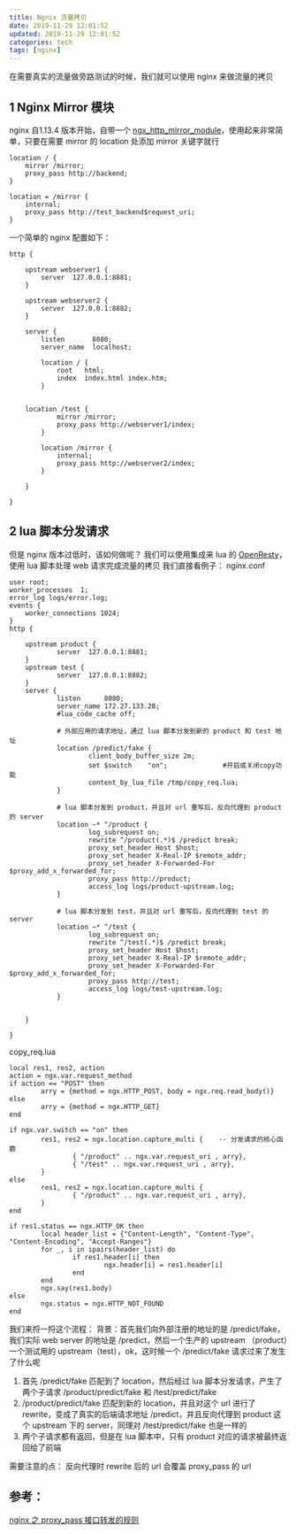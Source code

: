 ```yaml
---
title: Ngnix 流量拷贝
date: 2019-11-29 12:01:52
updated: 2019-11-29 12:01:52
categories: tech
tags: [nginx]
---
```


在需要真实的流量做旁路测试的时候，我们就可以使用 nginx 来做流量的拷贝
<!-- more -->
## 1 Nginx Mirror 模块
nginx 自1.13.4 版本开始，自带一个 [ngx_http_mirror_module](http://nginx.org/en/docs/http/ngx_http_mirror_module.html)，使用起来非常简单，只要在需要 mirror 的 location 处添加 mirror 关键字就行
```
location / {
    mirror /mirror;
    proxy_pass http://backend;
}
 
location = /mirror {
    internal;
    proxy_pass http://test_backend$request_uri;
}
```
一个简单的 nginx 配置如下：
``` 
http {
 
    upstream webserver1 {
        server  127.0.0.1:8881;
    }
 
    upstream webserver2 {
        server  127.0.0.1:8882;
    }
 
    server {
        listen       8080;
        server_name  localhost;
 
        location / {
            root   html;
            index  index.html index.htm;
        }
 
 
    location /test {
            mirror /mirror;
            proxy_pass http://webserver1/index;
        }
 
        location /mirror {
            internal;
            proxy_pass http://webserver2/index;
        }
 
    }
 
}
```

## 2 lua 脚本分发请求
但是 nginx 版本过低时，该如何做呢？
我们可以使用集成来 lua 的 [OpenResty](https://openresty.org/cn/)，使用 lua 脚本处理 web 请求完成流量的拷贝
我们直接看例子：
nginx.conf
```
user root;
worker_processes  1;
error_log logs/error.log;
events {
    worker_connections 1024;
}
http {
 
    upstream product {
            server  127.0.0.1:8881;
    }
    upstream test {
            server  127.0.0.1:8882;
    }
    server {
            listen      8080;
            server_name 172.27.133.28;
            #lua_code_cache off;
 
            # 外部应用的请求地址，通过 lua 脚本分发到新的 product 和 test 地址
            location /predict/fake {
                    client_body_buffer_size 2m;
                    set $switch    "on";              #开启或关闭copy功能
                    content_by_lua_file /tmp/copy_req.lua;
            }
             
            # lua 脚本分发到 product，并且对 url 重写后，反向代理到 product 的 server
            location ~* ^/product {
                    log_subrequest on;
                    rewrite ^/product(.*)$ /predict break;
                    proxy_set_header Host $host;
                    proxy_set_header X-Real-IP $remote_addr;
                    proxy_set_header X-Forwarded-For $proxy_add_x_forwarded_for;
                    proxy_pass http://product;
                    access_log logs/product-upstream.log;
            }
 
            # lua 脚本分发到 test，并且对 url 重写后，反向代理到 test 的 server
            location ~* ^/test {
                    log_subrequest on;
                    rewrite ^/test(.*)$ /predict break;
                    proxy_set_header Host $host;
                    proxy_set_header X-Real-IP $remote_addr;
                    proxy_set_header X-Forwarded-For $proxy_add_x_forwarded_for;
                    proxy_pass http://test;
                    access_log logs/test-upstream.log;
            }
 
 
    }
 
}
```
copy_req.lua
```
local res1, res2, action
action = ngx.var.request_method
if action == "POST" then
        arry = {method = ngx.HTTP_POST, body = ngx.req.read_body()}
else
        arry = {method = ngx.HTTP_GET}
end
 
if ngx.var.switch == "on" then
        res1, res2 = ngx.location.capture_multi {    -- 分发请求的核心函数
                { "/product" .. ngx.var.request_uri , arry},
                { "/test" .. ngx.var.request_uri , arry},
        }
else
        res1, res2 = ngx.location.capture_multi {
                { "/product" .. ngx.var.request_uri , arry},
        }
end
 
if res1.status == ngx.HTTP_OK then
        local header_list = {"Content-Length", "Content-Type", "Content-Encoding", "Accept-Ranges"}
        for _, i in ipairs(header_list) do
                if res1.header[i] then
                        ngx.header[i] = res1.header[i]
                end
        end
        ngx.say(res1.body)
else
        ngx.status = ngx.HTTP_NOT_FOUND
end
```
我们来捋一捋这个流程：
背景：首先我们向外部注册的地址的是 /predict/fake，我们实际 web server 的地址是 /predict，然后一个生产的 upstream （product）一个测试用的 upstream（test），ok，这时候一个 /predict/fake 请求过来了发生了什么呢

1. 首先 /predict/fake 匹配到了 location，然后经过 lua 脚本分发请求，产生了两个子请求 /product/predict/fake 和 /test/predict/fake
2. /product/predict/fake 匹配到新的 location，并且对这个 url 进行了 rewrite，变成了真实的后端请求地址 /predict，并且反向代理到 product 这个 upstream 下的 server，同理对  /test/predict/fake 也是一样的
3. 两个子请求都有返回，但是在 lua 脚本中，只有 product 对应的请求被最终返回给了前端

需要注意的点：
反向代理时 rewrite 后的 url 会覆盖 proxy_pass 的 url

## 参考：
[nginx 之 proxy_pass 接口转发的规则](https://segmentfault.com/a/1190000018933857)
